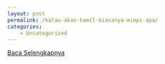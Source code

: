 ```yaml
---
layout: post
permalink: /kalau-akan-hamil-biasanya-mimpi-apa/
categories:
    - Uncategorized
---
```


[Baca Selengkapnya](/02)